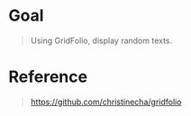 # Goal
> Using GridFolio, display random texts.

# Reference
> https://github.com/christinecha/gridfolio

